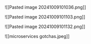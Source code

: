 ![[Pasted image 20241009101036.png]]

![[Pasted image 20241009101103.png]]

![[Pasted image 20241009101132.png]]


![[microservices gotchas.jpeg]]